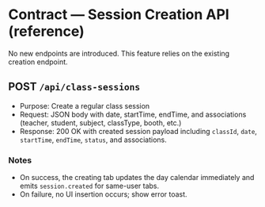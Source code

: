 # Contract — Session Creation API (reference)

No new endpoints are introduced. This feature relies on the existing creation endpoint.

## POST `/api/class-sessions`

- Purpose: Create a regular class session
- Request: JSON body with date, startTime, endTime, and associations (teacher, student, subject, classType, booth, etc.)
- Response: 200 OK with created session payload including `classId`, `date`, `startTime`, `endTime`, `status`, and associations.

### Notes

- On success, the creating tab updates the day calendar immediately and emits `session.created` for same-user tabs.
- On failure, no UI insertion occurs; show error toast.
